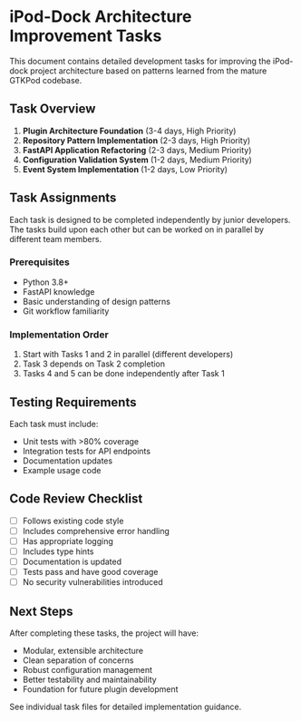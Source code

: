 # iPod-Dock Architecture Improvement Tasks

This document contains detailed development tasks for improving the iPod-dock project architecture based on patterns learned from the mature GTKPod codebase.

## Task Overview

1. **Plugin Architecture Foundation** (3-4 days, High Priority)
2. **Repository Pattern Implementation** (2-3 days, High Priority)  
3. **FastAPI Application Refactoring** (2-3 days, Medium Priority)
4. **Configuration Validation System** (1-2 days, Medium Priority)
5. **Event System Implementation** (1-2 days, Low Priority)

## Task Assignments

Each task is designed to be completed independently by junior developers. The tasks build upon each other but can be worked on in parallel by different team members.

### Prerequisites

- Python 3.8+
- FastAPI knowledge
- Basic understanding of design patterns
- Git workflow familiarity

### Implementation Order

1. Start with Tasks 1 and 2 in parallel (different developers)
2. Task 3 depends on Task 2 completion
3. Tasks 4 and 5 can be done independently after Task 1

## Testing Requirements

Each task must include:
- Unit tests with >80% coverage
- Integration tests for API endpoints
- Documentation updates
- Example usage code

## Code Review Checklist

- [ ] Follows existing code style
- [ ] Includes comprehensive error handling
- [ ] Has appropriate logging
- [ ] Includes type hints
- [ ] Documentation is updated
- [ ] Tests pass and have good coverage
- [ ] No security vulnerabilities introduced

## Next Steps

After completing these tasks, the project will have:
- Modular, extensible architecture
- Clean separation of concerns
- Robust configuration management
- Better testability and maintainability
- Foundation for future plugin development

See individual task files for detailed implementation guidance.